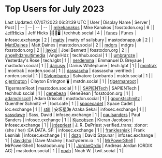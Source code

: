 # Top Users for July 2023
Last Updated: 07/07/2023 06:31:39 UTC
| User | Display Name | Server | Post |
| -- | -- | -- | -- |
| [mikekanakos](https://fosstodon.org/@mikekanakos) | Mike Kanakos | fosstodon.org | 6 |
| [JeffHicks](https://techhub.social/@JeffHicks) | Jeff Hicks 🐶🎼🍷🖥️ | techhub.social | 4 |
| [funes](https://infosec.exchange/@funes) | Funes | infosec.exchange | 2 |
| [matty](https://mastodonapp.uk/@matty) | matty of salisbury | mastodonapp.uk | 2 |
| [MattDaines](https://mastodon.social/@MattDaines) | Matt Daines | mastodon.social | 2 |
| [mdgrs](https://fosstodon.org/@mdgrs) | mdgrs | fosstodon.org | 2 |
| [jaykul](https://fosstodon.org/@jaykul) | Joel Bennett | fosstodon.org | 2 |
| [angelhdzmultimedia](https://techhub.social/@angelhdzmultimedia) | AngelHdz | techhub.social | 1 |
| [umbraroze](https://tech.lgbt/@umbraroze) | Yesterday's Rose | tech.lgbt | 1 |
| [nerdemma](https://mastodon.social/@nerdemma) | Emmanuel D. Breyaue | mastodon.social | 1 |
| [dariusw](https://tech.lgbt/@dariusw) | Darius Whiteplume | tech.lgbt | 1 |
| [montrak](https://norden.social/@montrak) | montrak | norden.social | 1 |
| [dassascha](https://norden.social/@dassascha) | dassascha :verified: | norden.social | 1 |
| [Slvlombardo](https://mstdn.social/@Slvlombardo) | Salvatore Lombardo | mstdn.social | 1 |
| [cjerrington](https://mstdn.social/@cjerrington) | Clayton Errington 🖥️ | mstdn.social | 1 |
| [tigermanroot](https://mastodon.social/@tigermanroot) | TigermamRoot | mastodon.social | 1 |
| [SAPIENTech](https://techhub.social/@SAPIENTech) | SAPIENTech | techhub.social | 1 |
| [genebean](https://fosstodon.org/@genebean) | GeneBean | fosstodon.org | 1 |
| [adamdriscoll](https://mastodon.social/@adamdriscoll) | Adam Driscoll | mastodon.social | 1 |
| [gpunktschmitz](https://toot.cafe/@gpunktschmitz) | Guenther Schmitz ⏎ | toot.cafe | 1 |
| [spacecadet](https://ioc.exchange/@spacecadet) | Space Cadet | ioc.exchange | 1 |
| [still](https://infosec.exchange/@still) | 安坂星海 Azaka Sekai | infosec.exchange | 1 |
| [sassdawe](https://infosec.exchange/@sassdawe) | Sass, David | infosec.exchange | 1 |
| [paulsanders](https://infosec.exchange/@paulsanders) | Paul Sanders | infosec.exchange | 1 |
| [Kjacobsen](https://infosec.exchange/@Kjacobsen) | Kieran Jacobsen | infosec.exchange | 1 |
| [jrdepriest](https://infosec.exchange/@jrdepriest) | J. R. DePriest :verified_trans: :donor: (she / her) :EA DATA. SF: | infosec.exchange | 1 |
| [franklesniak](https://infosec.exchange/@franklesniak) | Frank Lesniak | infosec.exchange | 1 |
| [dszp](https://infosec.exchange/@dszp) | David Szpunar | infosec.exchange | 1 |
| [davidshq](https://hachyderm.io/@davidshq) | Dave Mackey | hachyderm.io | 1 |
| [MrPowerShell](https://fosstodon.org/@MrPowerShell) | MrPowerShell | fosstodon.org | 1 |
| [JordanOrdix](https://mastodon.social/@JordanOrdix) | Andreas Jordan (ORDIX AG) | mastodon.social | 1 |
| [noah](https://twit.social/@noah) | Noah W. | twit.social | 1 |
